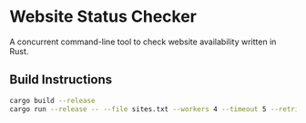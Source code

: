 # Website Status Checker

A concurrent command-line tool to check website availability written in Rust.

## Build Instructions

```bash
cargo build --release 
cargo run --release -- --file sites.txt --workers 4 --timeout 5 --retries 2
